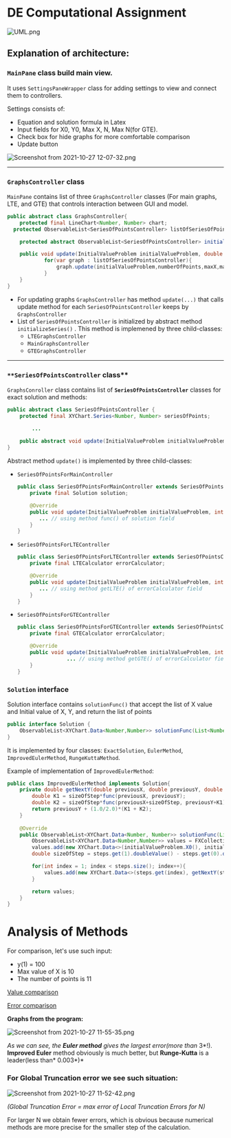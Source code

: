 # DE Computational Assignment


![UML.png](DE%20Computational%20Assignment%209a09ea0103474ff9ae6945c10740017e/UML.png)

## Explanation of architecture:

### `MainPane` class build main view.

It uses `SettingsPaneWrapper` class for adding settings to view and connect them to controllers.

Settings consists of:

- Equation and solution formula in Latex
- Input fields for X0, Y0, Max X, N, Max N(for GTE).
- Check box for hide graphs for more comfortable comparison
- Update button

![Screenshot from 2021-10-27 12-07-32.png](DE%20Computational%20Assignment%209a09ea0103474ff9ae6945c10740017e/Screenshot_from_2021-10-27_12-07-32.png)

---

### `GraphsController` class

`MainPane` contains list of three `GraphsController` classes (For main graphs, LTE, and GTE) that controls interaction between GUI and model.

```java
public abstract class GraphsController{
	protected final LineChart<Number, Number> chart;
  protected ObservableList<SeriesOfPointsController> listOfSeriesOfPointsController;

	protected abstract ObservableList<SeriesOfPointsController> initializeSeries();

	public void update(InitialValueProblem initialValueProblem, double maxX, int numberOfPoints, int maxN){
	        for(var graph : listOfSeriesOfPointsController){
	            graph.update(initialValueProblem,numberOfPoints,maxX,maxN);
	        }
	}
}
```

- For updating graphs `GraphsController` has method `update(...)` that calls update method for each `SeriesOfPointsController` keeps by `GraphsController`
- List of `SeriesOfPointsController` is initialized by abstract method `initializeSeries()` . This method is implemened by three child-classes:
    - `LTEGraphsController`
    - `MainGraphsController`
    - `GTEGraphsController`

---

### `**SeriesOfPointsController` class**

`GraphsConroller` class contains list of **`SeriesOfPointsController`** classes for exact solution and methods:

```java
public abstract class SeriesOfPointsController {
    protected final XYChart.Series<Number, Number> seriesOfPoints;

		...
    
    public abstract void update(InitialValueProblem initialValueProblem, int numberOfPoints, double maxX, int maxN);
}
```

Abstract method `update()` is implemented by three child-classes:

- `SeriesOfPointsForMainController`

    ```java
    public class SeriesOfPointsForMainController extends SeriesOfPointsController{
        private final Solution solution;
    
        @Override
        public void update(InitialValueProblem initialValueProblem, int numberOfPoints, double maxX, int maxN) throws IllegalArgumentException {
           ... // using method func() of solution field
        }
    }
    ```

- `SeriesOfPointsForLTEController`

    ```java
    public class SeriesOfPointsForLTEController extends SeriesOfPointsController{
        private final LTECalculator errorCalculator;
    
        @Override
        public void update(InitialValueProblem initialValueProblem, int numberOfPoints, double maxX, int maxN) throws IllegalArgumentException {
           ... // using method getLTE() of errorCalculator field
        }
    }
    ```

- `SeriesOfPointsForGTEController`

    ```java
    public class SeriesOfPointsForGTEController extends SeriesOfPointsController {
        private final GTECalculator errorCalculator;
    
        @Override
        public void update(InitialValueProblem initialValueProblem, int numberOfPoints, double maxX, int maxN){
    				... // using method getGTE() of errorCalculator field
        }
    }
    ```


### `Solution` interface

Solution interface contains `solutionFunc()` that accept the list of X value and Initial value of X, Y, and return the list of points

```java
public interface Solution {
    ObservableList<XYChart.Data<Number,Number>> solutionFunc(List<Number> steps, InitialValueProblem initialValueProblem) throws IllegalArgumentException;
}
```

It is implemented by four classes: `ExactSolution`, `EulerMethod`, `ImprovedEulerMethod`, `RungeKuttaMethod`.

Example of implementation of `ImprovedEulerMethod`:

```java
public class ImprovedEulerMethod implements Solution{
    private double getNextY(double previousX, double previousY, double sizeOfStep){
        double K1 = sizeOfStep*func(previousX, previousY);
        double K2 = sizeOfStep*func(previousX+sizeOfStep, previousY+K1);
        return previousY + (1.0/2.0)*(K1 + K2);
    }
    
    @Override
    public ObservableList<XYChart.Data<Number, Number>> solutionFunc(List<Number> steps, InitialValueProblem initialValueProblem) {
        ObservableList<XYChart.Data<Number,Number>> values = FXCollections.observableArrayList();
        values.add(new XYChart.Data<>(initialValueProblem.X0(), initialValueProblem.Y0()));
        double sizeOfStep = steps.get(1).doubleValue() - steps.get(0).doubleValue();

        for(int index = 1; index < steps.size(); index++){
            values.add(new XYChart.Data<>(steps.get(index), getNextY(steps.get(index-1).doubleValue(), values.get(index-1).getYValue().doubleValue(), sizeOfStep)));
        }

        return values;
    }
}
```

# Analysis of Methods

For comparison, let's use such input:

- y(1) = 100
- Max value of X is 10
- The number of points is 11

[Value comparison](https://www.notion.so/b38cea32136d467d84e682f9f0ee19a7)

[Error comparison](https://www.notion.so/8d8309faec124c8dbffc2ea876197fe9)

**Graphs from the program:**

![Screenshot from 2021-10-27 11-55-35.png](DE%20Computational%20Assignment%209a09ea0103474ff9ae6945c10740017e/Screenshot_from_2021-10-27_11-55-35.png)

*As we can see, the **Euler method** gives the largest error(more than* 3*!). **Improved Euler** method obviously is much better, but **Runge-Kutta** is a leader(less than* 0.003*)*

### For Global Truncation error we see such situation:

![Screenshot from 2021-10-27 11-52-42.png](DE%20Computational%20Assignment%209a09ea0103474ff9ae6945c10740017e/Screenshot_from_2021-10-27_11-52-42.png)

*(Global Truncation Error = max error of Local Truncation Errors for N)*

For larger N we obtain fewer errors, which is obvious because numerical methods are more precise for the smaller step of the calculation.